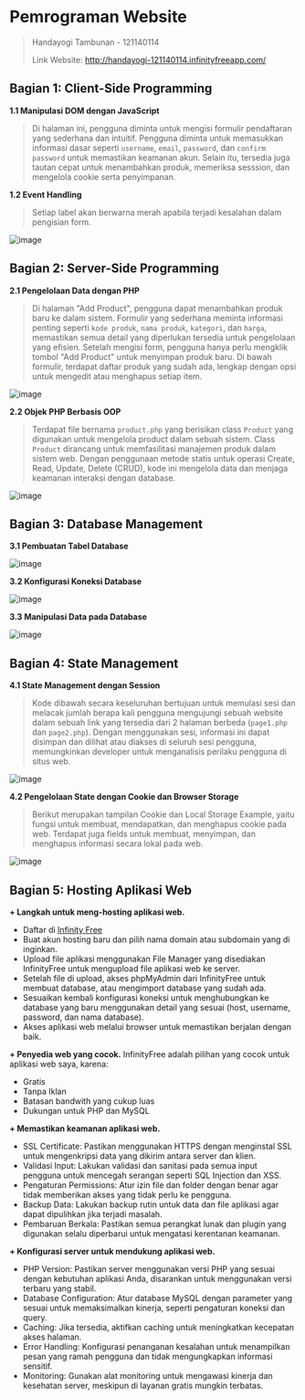 # Pemrograman Website
> Handayogi Tambunan - 121140114
>
> Link Website: http://handayogi-121140114.infinityfreeapp.com/

## Bagian 1: Client-Side Programming
**1.1 Manipulasi DOM dengan JavaScript**
> Di halaman ini, pengguna diminta untuk mengisi formulir pendaftaran yang sederhana dan intuitif.
> Pengguna diminta untuk memasukkan informasi dasar seperti `username`, `email`, `password`, dan `confirm password` untuk memastikan keamanan akun.
> Selain itu, tersedia juga tautan cepat untuk menambahkan produk, memeriksa sesssion, dan mengelola cookie serta penyimpanan.

**1.2 Event Handling**
> Setiap label akan berwarna merah apabila terjadi kesalahan dalam pengisian form.

![image](https://github.com/user-attachments/assets/a4d19bd2-08d0-4302-acf6-0a7f911fa911)

## Bagian 2: Server-Side Programming
**2.1 Pengelolaan Data dengan PHP**
> Di halaman "Add Product", pengguna dapat menambahkan produk baru ke dalam sistem. Formulir yang sederhana meminta informasi penting seperti `kode produk`, `nama produk`, `kategori`, dan `harga`,
> memastikan semua detail yang diperlukan tersedia untuk pengelolaan yang efisien. Setelah mengisi form, pengguna hanya perlu mengklik tombol "Add Product" untuk menyimpan produk baru.
> Di bawah formulir, terdapat daftar produk yang sudah ada, lengkap dengan opsi untuk mengedit atau menghapus setiap item.

![image](https://github.com/user-attachments/assets/10325a0e-9d79-4645-8a83-f7e586a6b36a)

**2.2 Objek PHP Berbasis OOP**
> Terdapat file bernama `product.php` yang berisikan class `Product` yang digunakan untuk mengelola product dalam sebuah sistem. Class `Product` dirancang untuk memfasilitasi manajemen produk dalam
> sistem web. Dengan penggunaan metode statis untuk operasi Create, Read, Update, Delete (CRUD), kode ini mengelola data dan menjaga keamanan interaksi dengan database.

![image](https://github.com/user-attachments/assets/6dbf9734-1a71-4c51-8240-9ab1e955fc90)

## Bagian 3: Database Management
**3.1 Pembuatan Tabel Database**

![image](https://github.com/user-attachments/assets/91581cc5-f63b-4335-bf0f-83ecb753c157)

**3.2 Konfigurasi Koneksi Database**

![image](https://github.com/user-attachments/assets/ca96e96d-6765-49c5-a2b7-80fde63ef0e1)

**3.3 Manipulasi Data pada Database**

![image](https://github.com/user-attachments/assets/d75fda9f-0ae9-415d-be01-1a7743b91e19)

## Bagian 4: State Management
**4.1 State Management dengan Session**
> Kode dibawah secara keseluruhan bertujuan untuk memulasi sesi dan melacak jumlah berapa kali pengguna mengujungi sebuah website dalam sebuah link yang tersedia dari 2 halaman berbeda (`page1.php` dan `page2.php`).
> Dengan menggunakan sesi, informasi ini dapat disimpan dan dilihat atau diakses di seluruh sesi pengguna, memungkinkan developer untuk menganalisis perilaku pengguna di situs web.

![image](https://github.com/user-attachments/assets/1fa1a071-007f-4e93-9565-2b4ea17c7a58)

**4.2 Pengelolaan State dengan Cookie dan Browser Storage**
> Berikut merupakan tampilan Cookie dan Local Storage Example, yaitu fungsi untuk membuat, mendapatkan, dan menghapus cookie pada web. Terdapat juga fields untuk membuat, menyimpan, dan menghapus informasi secara lokal pada web.

![image](https://github.com/user-attachments/assets/5e6c5d53-eeee-461d-9b33-ac15abd2465d)

## Bagian 5: Hosting Aplikasi Web
**+ Langkah untuk meng-hosting aplikasi web.**
   - Daftar di [Infinity Free](https://www.infinityfree.com/)
   - Buat akun hosting baru dan pilih nama domain atau subdomain yang di inginkan.
   - Upload file aplikasi menggunakan File Manager yang disediakan InfinityFree untuk mengupload file aplikasi web ke server.
   - Setelah file di upload, akses phpMyAdmin dari InfinityFree untuk membuat database, atau mengimport database yang sudah ada.
   - Sesuaikan kembali konfigurasi koneksi untuk menghubungkan ke database yang baru menggunakan detail yang sesuai (host, username, password, dan nama database).
   - Akses aplikasi web melalui browser untuk memastikan berjalan dengan baik.
     
**+ Penyedia web yang cocok.**
   InfinityFree adalah pilihan yang cocok untuk aplikasi web saya, karena:
   - Gratis
   - Tanpa Iklan
   - Batasan bandwith yang cukup luas
   - Dukungan untuk PHP dan MySQL

**+ Memastikan keamanan aplikasi web.**
   - SSL Certificate: Pastikan menggunakan HTTPS dengan menginstal SSL untuk mengenkripsi data yang dikirim antara server dan klien.
   - Validasi Input: Lakukan validasi dan sanitasi pada semua input pengguna untuk mencegah serangan seperti SQL Injection dan XSS.
   - Pengaturan Permissions: Atur izin file dan folder dengan benar agar tidak memberikan akses yang tidak perlu ke pengguna.
   - Backup Data: Lakukan backup rutin untuk data dan file aplikasi agar dapat dipulihkan jika terjadi masalah.
   - Pembaruan Berkala: Pastikan semua perangkat lunak dan plugin yang digunakan selalu diperbarui untuk mengatasi kerentanan keamanan.

**+ Konfigurasi server untuk mendukung aplikasi web.**
   - PHP Version: Pastikan server menggunakan versi PHP yang sesuai dengan kebutuhan aplikasi Anda, disarankan untuk menggunakan versi terbaru yang stabil.
   - Database Configuration: Atur database MySQL dengan parameter yang sesuai untuk memaksimalkan kinerja, seperti pengaturan koneksi dan query.
   - Caching: Jika tersedia, aktifkan caching untuk meningkatkan kecepatan akses halaman.
   - Error Handling: Konfigurasi penanganan kesalahan untuk menampilkan pesan yang ramah pengguna dan tidak mengungkapkan informasi sensitif.
   - Monitoring: Gunakan alat monitoring untuk mengawasi kinerja dan kesehatan server, meskipun di layanan gratis mungkin terbatas.






























